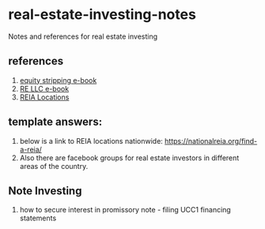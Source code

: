 # real-estate-investing-notes
Notes and references for real estate investing

## references
1. [equity stripping e-book](https://information-services-unlimited.myshopify.com/collections/educational-programs/products/equity-stripping-excel-e-book)
2. [RE LLC e-book](https://information-services-unlimited.myshopify.com/collections/educational-programs/products/the-llc-master-machine-asset-protection-program)
3. [REIA Locations](https://nationalreia.org/find-a-reia/)

## template answers:
1. below is a link to REIA locations nationwide:
https://nationalreia.org/find-a-reia/
  1. Also there are facebook groups for real estate investors in different areas of the country.

## Note Investing
1. how to secure interest in promissory note - filing UCC1 financing statements 
